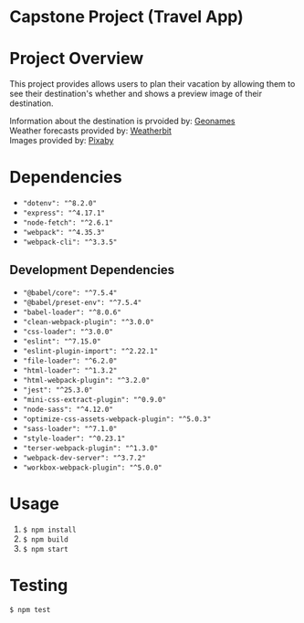 Capstone Project (Travel App)
========================================================


# Project Overview
This project provides allows users to plan their vacation by allowing them to see their
destination's whether and shows a preview image of their destination.

Information about the destination is prvoided by: [Geonames](http://api.geonames.org)
<br>Weather forecasts provided by: [Weatherbit](https://api.weatherbit.io)
<br>Images provided by: [Pixaby](https://pixabay.com/api) 
  
# Dependencies

* `"dotenv": "^8.2.0"`
* `"express": "^4.17.1"`
* `"node-fetch": "^2.6.1"`
* `"webpack": "^4.35.3"`
* `"webpack-cli": "^3.3.5"`

## Development Dependencies
* `"@babel/core": "^7.5.4"`
* `"@babel/preset-env": "^7.5.4"`
* `"babel-loader": "^8.0.6"`
* `"clean-webpack-plugin": "^3.0.0"`
* `"css-loader": "^3.0.0"`
* `"eslint": "^7.15.0"`
* `"eslint-plugin-import": "^2.22.1"`
* `"file-loader": "^6.2.0"`
* `"html-loader": "^1.3.2"`
* `"html-webpack-plugin": "^3.2.0"`
* `"jest": "^25.3.0"`
* `"mini-css-extract-plugin": "^0.9.0"`
* `"node-sass": "^4.12.0"`
* `"optimize-css-assets-webpack-plugin": "^5.0.3"`
* `"sass-loader": "^7.1.0"`
* `"style-loader": "^0.23.1"`
* `"terser-webpack-plugin": "^1.3.0"`
* `"webpack-dev-server": "^3.7.2"`
* `"workbox-webpack-plugin": "^5.0.0"`


# Usage
  1. `$ npm install`
  2. `$ npm build`
  3. `$ npm start`

# Testing
  `$ npm test`
